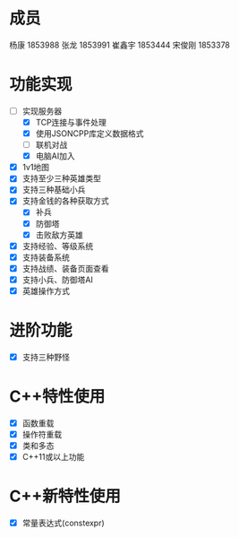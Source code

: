 # 成员
杨康 1853988
张龙 1853991
崔鑫宇 1853444
宋俊刚 1853378

# 功能实现
- [ ] 实现服务器
  - [x] TCP连接与事件处理
  - [x] 使用JSONCPP库定义数据格式
  - [ ] 联机对战
  - [x] 电脑AI加入
- [x] 1v1地图
- [x] 支持至少三种英雄类型
- [x] 支持三种基础小兵
- [x] 支持金钱的各种获取方式
  - [x] 补兵
  - [x] 防御塔
  - [x] 击败敌方英雄
- [x] 支持经验、等级系统
- [x] 支持装备系统
- [x] 支持战绩、装备页面查看
- [x] 支持小兵、防御塔AI
- [x] 英雄操作方式

# 进阶功能
- [x] 支持三种野怪

# C++特性使用
- [x] 函数重载
- [x] 操作符重载
- [x] 类和多态
- [x] C++11或以上功能

# C++新特性使用
- [x] 常量表达式(constexpr)
